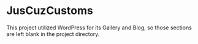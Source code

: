 # JusCuzCustoms

This project utilized WordPress for its Gallery and Blog, so those sections are left blank in the project directory.
